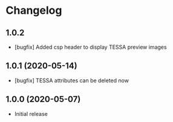 # Changelog

## 1.0.2
* [bugfix] Added csp header to display TESSA preview images

## 1.0.1 (2020-05-14)
* [bugfix] TESSA attributes can be deleted now

## 1.0.0 (2020-05-07)
* Initial release
